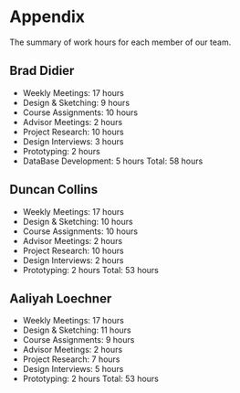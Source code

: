 # Appendix
The summary of work hours for each member of our team. 

## Brad Didier
* Weekly Meetings: 17 hours
* Design & Sketching: 9 hours
* Course Assignments: 10 hours
* Advisor Meetings: 2 hours
* Project Research: 10 hours
* Design Interviews: 3 hours
* Prototyping: 2 hours
* DataBase Development: 5 hours
Total: 58 hours
## Duncan Collins
* Weekly Meetings: 17 hours
* Design & Sketching: 10 hours
* Course Assignments: 10 hours
* Advisor Meetings: 2 hours
* Project Research: 10 hours
* Design Interviews: 2 hours
* Prototyping: 2 hours
Total: 53 hours
## Aaliyah Loechner
* Weekly Meetings: 17 hours
* Design & Sketching: 11 hours
* Course Assignments: 9 hours
* Advisor Meetings: 2 hours
* Project Research:  7 hours
* Design Interviews: 5 hours
* Prototyping: 2 hours
Total: 53 hours